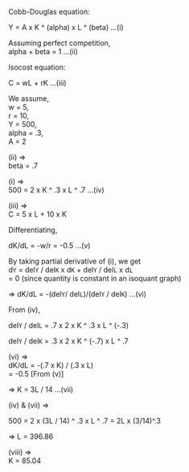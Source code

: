 Cobb-Douglas equation:

Y = A x K ^ (alpha) x L ^ (beta) ...(i)

Assuming perfect competition,  
alpha + beta = 1 ...(ii)

Isocost equation:

C = wL + rK ...(iii)

We assume,  
w = 5,  
r = 10,  
Y = 500,  
alpha = .3,  
A = 2

(ii) =>  
beta = .7

(i) =>  
500 = 2 x K ^ .3 x L ^ .7 ...(iv)

(iii) =>  
C = 5 x L + 10 x K

Differentiating,

dK/dL = -w/r = -0.5 ...(v)

By taking partial derivative of (i), we get  
d`Y` = del`Y` / del`K` x d`K` + del`Y` / del`L` x d`L`  
 = 0 (since quantity is constant in an isoquant graph)

=> dK/dL = -(del`Y`/ del`L`)/(del`Y` / del`K`) ...(vi)

From (iv),

del`Y` / del`L` = .7 x 2 x K ^ .3 x L ^ (-.3)

del`Y` / del`K` = .3 x 2 x K ^ (-.7) x L ^ .7

(vi) =>  
dK/dL = -(.7 x K) / (.3 x L)  
= -0.5 [From (v)]

=> K = 3L / 14 ...(vii)

(iv) & (vii) =>

500 = 2 x (3L / 14) ^ .3 x L ^ .7 = 2L x (3/14)^.3

=> L = 396.86

(viii) =>  
K = 85.04
